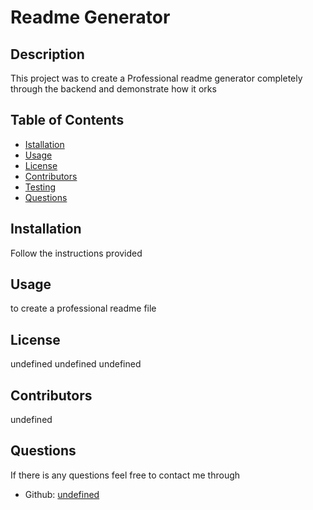 
  # Readme Generator

  ## Description
  This project was to create a Professional readme generator completely through the backend and demonstrate how it orks 

  ## Table of Contents
  - [Istallation](#installation)
  - [Usage](#usage)
  - [License](#license)
  - [Contributors](#contributors)
  - [Testing](#testing)
  - [Questions](#questions)

  ## Installation
  Follow the instructions provided

  ## Usage 
  to create a professional readme file

  ## License
  undefined
  undefined
  undefined

  ## Contributors
  undefined

  ## Questions
  If there is any questions feel free to contact me through 
  - Github: [undefined](https://gitub.com/undefined)
